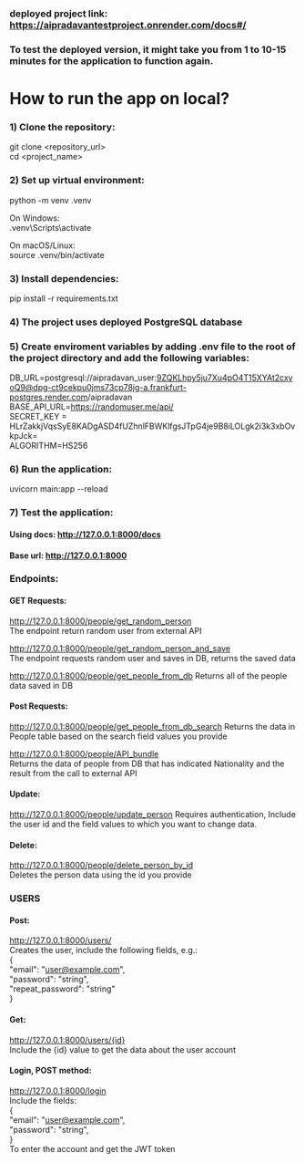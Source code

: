 ### deployed project link: https://aipradavantestproject.onrender.com/docs#/
### To test the deployed version, it might take you from 1 to 10-15 minutes for the application to function again.

# How to run the app on local?
### 1) Clone the repository:
git clone <repository_url>  
cd <project_name>

### 2) Set up virtual environment:

python -m venv .venv

On Windows:  
.venv\Scripts\activate

On macOS/Linux:  
source .venv/bin/activate


### 3) Install dependencies:  
pip install -r requirements.txt

### 4) The project uses deployed PostgreSQL database
### 5) Create enviroment variables by adding .env file to the root of the project directory and add the following variables:  
DB_URL=postgresql://aipradavan_user:9ZQKLhpy5ju7Xu4pO4T15XYAt2cxyoQ9@dpg-ct9cekpu0jms73cp78jg-a.frankfurt-postgres.render.com/aipradavan  
BASE_API_URL=https://randomuser.me/api/  
SECRET_KEY = HLrZakkjVqsSyE8KADgASD4fUZhnlFBWKlfgsJTpG4je9B8iLOLgk2i3k3xbOvkpJck=  
ALGORITHM=HS256  
  
### 6) Run the application:  
uvicorn main:app --reload

### 7) Test the application:
#### Using docs: http://127.0.0.1:8000/docs
#### Base url: http://127.0.0.1:8000

### Endpoints:
#### GET Requests:  
http://127.0.0.1:8000/people/get_random_person  
The endpoint return random user from external API  

http://127.0.0.1:8000/people/get_random_person_and_save  
The endpoint requests random user and saves in DB, returns the saved data  

http://127.0.0.1:8000/people/get_people_from_db
Returns all of the people data saved in DB  

#### Post Requests:  
http://127.0.0.1:8000/people/get_people_from_db_search
Returns the data in People table based on the search field values you provide  

http://127.0.0.1:8000/people/API_bundle  
Returns the data of people from DB that has indicated Nationality and the result from the call to external API  


#### Update:
http://127.0.0.1:8000/people/update_person
Requires authentication, Include the user id and the field values to which you want to change data.  

#### Delete:  
http://127.0.0.1:8000/people/delete_person_by_id  
Deletes the person data using the id you provide  

### USERS  
#### Post:  
http://127.0.0.1:8000/users/  
Creates the user, include the following fields, e.g.:  
{  
  "email": "user@example.com",  
  "password": "string",  
  "repeat_password": "string"  
}  

#### Get:
http://127.0.0.1:8000/users/{id}  
Include the {id} value to get the data about the user account   


#### Login, POST method:  
http://127.0.0.1:8000/login  
Include the fields:  
{  
  "email": "user@example.com",  
  "password": "string",  
}  
To enter the account and get the JWT token  
